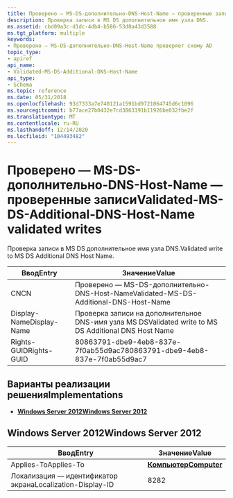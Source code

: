 ```yaml
---
title: Проверено — MS-DS-дополнительно-DNS-Host-Name — проверенные записи
description: Проверка записи в MS DS дополнительное имя узла DNS.
ms.assetid: cbd09a3c-d1dc-4db4-b586-53d8a43d3588
ms.tgt_platform: multiple
keywords:
- Проверено — MS-DS-дополнительно-DNS-Host-Name проверяет схему AD
topic_type:
- apiref
api_name:
- Validated-MS-DS-Additional-DNS-Host-Name
api_type:
- Schema
ms.topic: reference
ms.date: 05/31/2018
ms.openlocfilehash: 93d7333a7e740121a1591bd9721064745d6c1096
ms.sourcegitcommit: b77ace27b0432e7cd3863191b11926be032fbe2f
ms.translationtype: MT
ms.contentlocale: ru-RU
ms.lasthandoff: 12/14/2020
ms.locfileid: "104493482"
---
```

# <a name="validated-ms-ds-additional-dns-host-name-validated-writes"></a><span data-ttu-id="85182-104">Проверено — MS-DS-дополнительно-DNS-Host-Name — проверенные записи</span><span class="sxs-lookup"><span data-stu-id="85182-104">Validated-MS-DS-Additional-DNS-Host-Name validated writes</span></span>

<span data-ttu-id="85182-105">Проверка записи в MS DS дополнительное имя узла DNS.</span><span class="sxs-lookup"><span data-stu-id="85182-105">Validated write to MS DS Additional DNS Host Name.</span></span>



| <span data-ttu-id="85182-106">Ввод</span><span class="sxs-lookup"><span data-stu-id="85182-106">Entry</span></span> | <span data-ttu-id="85182-107">Значение</span><span class="sxs-lookup"><span data-stu-id="85182-107">Value</span></span> |
|--------------|---------------------------------------------------|
| <span data-ttu-id="85182-108">CN</span><span class="sxs-lookup"><span data-stu-id="85182-108">CN</span></span>           | <span data-ttu-id="85182-109">Проверено — MS-DS-дополнительно-DNS-Host-Name</span><span class="sxs-lookup"><span data-stu-id="85182-109">Validated-MS-DS-Additional-DNS-Host-Name</span></span>          |
| <span data-ttu-id="85182-110">Display-Name</span><span class="sxs-lookup"><span data-stu-id="85182-110">Display-Name</span></span> | <span data-ttu-id="85182-111">Проверка записи на дополнительное DNS-имя узла MS DS</span><span class="sxs-lookup"><span data-stu-id="85182-111">Validated write to MS DS Additional DNS Host Name</span></span> |
| <span data-ttu-id="85182-112">Rights-GUID</span><span class="sxs-lookup"><span data-stu-id="85182-112">Rights-GUID</span></span>  | <span data-ttu-id="85182-113">80863791-dbe9-4eb8-837e-7f0ab55d9ac7</span><span class="sxs-lookup"><span data-stu-id="85182-113">80863791-dbe9-4eb8-837e-7f0ab55d9ac7</span></span>              |



## <a name="implementations"></a><span data-ttu-id="85182-114">Варианты реализации решения</span><span class="sxs-lookup"><span data-stu-id="85182-114">Implementations</span></span>

-   [<span data-ttu-id="85182-115">**Windows Server 2012**</span><span class="sxs-lookup"><span data-stu-id="85182-115">**Windows Server 2012**</span></span>](#windows-server-2012)

## <a name="windows-server-2012"></a><span data-ttu-id="85182-116">Windows Server 2012</span><span class="sxs-lookup"><span data-stu-id="85182-116">Windows Server 2012</span></span>



| <span data-ttu-id="85182-117">Ввод</span><span class="sxs-lookup"><span data-stu-id="85182-117">Entry</span></span> | <span data-ttu-id="85182-118">Значение</span><span class="sxs-lookup"><span data-stu-id="85182-118">Value</span></span> |
|-------------------------|-------------------------------------------|
| <span data-ttu-id="85182-119">Applies-To</span><span class="sxs-lookup"><span data-stu-id="85182-119">Applies-To</span></span>              | [<span data-ttu-id="85182-120">**Компьютер**</span><span class="sxs-lookup"><span data-stu-id="85182-120">**Computer**</span></span>](c-computer.md)<br/> |
| <span data-ttu-id="85182-121">Локализация — идентификатор экрана</span><span class="sxs-lookup"><span data-stu-id="85182-121">Localization-Display-ID</span></span> | <span data-ttu-id="85182-122">82</span><span class="sxs-lookup"><span data-stu-id="85182-122">82</span></span>                                        |



 

 





